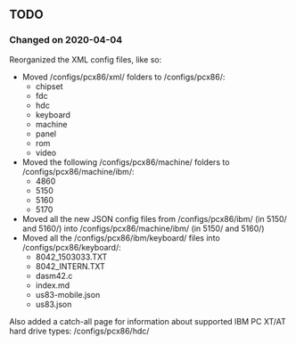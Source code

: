 ## TODO

### Changed on 2020-04-04

Reorganized the XML config files, like so:

  - Moved /configs/pcx86/xml/ folders to /configs/pcx86/:
      - chipset
      - fdc
      - hdc
      - keyboard
      - machine
      - panel
      - rom
      - video
  - Moved the following /configs/pcx86/machine/ folders to /configs/pcx86/machine/ibm/:
      - 4860
      - 5150
      - 5160
      - 5170
  - Moved all the new JSON config files from /configs/pcx86/ibm/ (in 5150/ and 5160/) into /configs/pcx86/machine/ibm/ (in 5150/ and 5160/)
  - Moved all the /configs/pcx86/ibm/keyboard/ files into /configs/pcx86/keyboard/:
      - 8042_1503033.TXT
      - 8042_INTERN.TXT
      - dasm42.c
      - index.md
      - us83-mobile.json
      - us83.json

Also added a catch-all page for information about supported IBM PC XT/AT hard drive types: /configs/pcx86/hdc/
